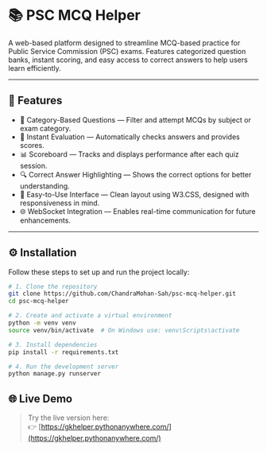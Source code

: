 # 📚 PSC MCQ Helper

A web-based platform designed to streamline MCQ-based practice for Public Service Commission (PSC) exams. Features categorized question banks, instant scoring, and easy access to correct answers to help users learn efficiently.

---

## 🚀 Features

- 📂 Category-Based Questions — Filter and attempt MCQs by subject or exam category.  
- 🧠 Instant Evaluation — Automatically checks answers and provides scores.  
- 📊 Scoreboard — Tracks and displays performance after each quiz session.  
- 🔍 Correct Answer Highlighting — Shows the correct options for better understanding.  
- 🧾 Easy-to-Use Interface — Clean layout using W3.CSS, designed with responsiveness in mind.  
- 🌐 WebSocket Integration — Enables real-time communication for future enhancements.

---

## ⚙️ Installation

Follow these steps to set up and run the project locally:

```bash
# 1. Clone the repository
git clone https://github.com/ChandraMohan-Sah/psc-mcq-helper.git
cd psc-mcq-helper

# 2. Create and activate a virtual environment
python -m venv venv
source venv/bin/activate  # On Windows use: venv\Scripts\activate

# 3. Install dependencies
pip install -r requirements.txt

# 4. Run the development server
python manage.py runserver
```

## 🌐 Live Demo

> Try the live version here:  
> 👉 [https://gkhelper.pythonanywhere.com/](https://gkhelper.pythonanywhere.com/)


```
